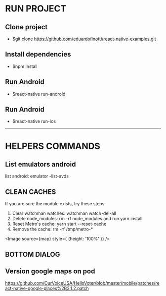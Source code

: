 # RUN PROJECT

## Clone project
 - $git clone https://github.com/eduardofinotti/react-native-examples.git

## Install dependencies
- $npm install

## Run Android
- $react-native run-android

## Run Android
- $react-native run-ios

-------

# HELPERS COMMANDS 


## List emulators android
list android: emulator -list-avds

## CLEAN CACHES
If you are sure the module exists, try these steps:
 1. Clear watchman watches: watchman watch-del-all
 2. Delete node_modules: rm -rf node_modules and run yarn install
 3. Reset Metro's cache: yarn start --reset-cache
 4. Remove the cache: rm -rf /tmp/metro-*


 <Image source={map} style={ {height: '100%' }} />

## BOTTOM DIALOG
 <!-- <RBSheet
    ref={ref => {
    this.Scrollable2 = ref;
    }}
    closeOnDragDown
    height = { 800 }
    customStyles={{
    container: {
        borderTopLeftRadius: 10,
        borderTopRightRadius: 10
    }}}>
    <ScrollView>
    <View style={styles.gridContainer}>
        {/* {data.grids.map(grid => ( */}
        <TouchableOpacity
            // key={grid.icon}
            onPress={() => this.Scrollable2.close()}
            style={styles.gridButtonContainer}>
            <View style={[styles.gridButton, { backgroundColor: '#FFF' }]}>
            {/* s<FAIcon name={grid.icon} style={styles.gridIcon} /> */}
            </View>
            <Text style={styles.gridLabel}>TCHAU!</Text>
        </TouchableOpacity>
        {/* ))} */}
    </View>
    </ScrollView>
</RBSheet> -->

## Version google maps on pod
https://github.com/OurVoiceUSA/HelloVoter/blob/master/mobile/patches/react-native-google-places%2B3.1.2.patch